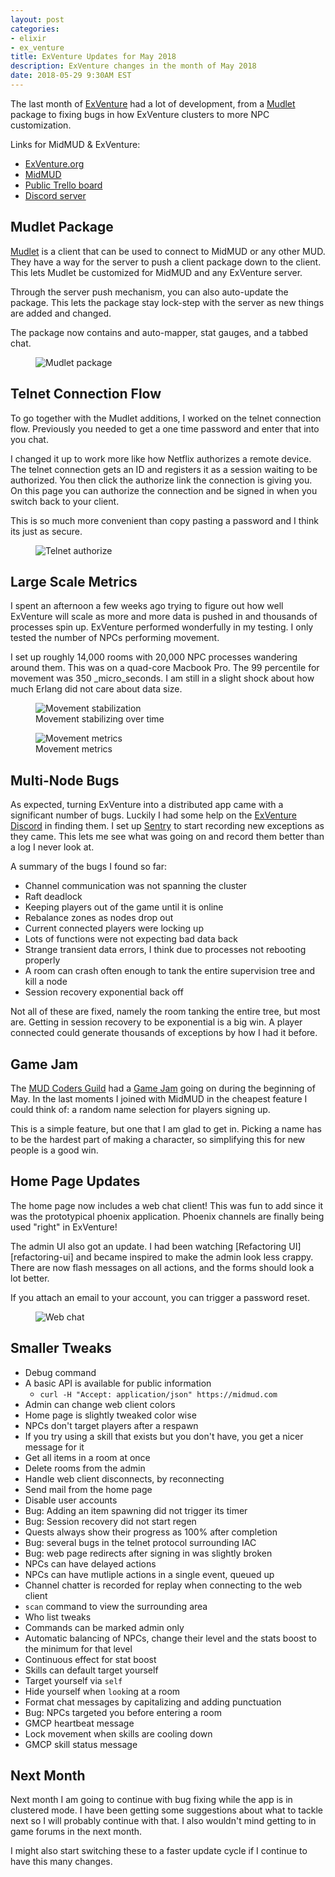 ```yaml
---
layout: post
categories:
- elixir
- ex_venture
title: ExVenture Updates for May 2018
description: ExVenture changes in the month of May 2018
date: 2018-05-29 9:30AM EST
---
```


The last month of [ExVenture][exventure-github] had a lot of development, from a [Mudlet][mudlet] package to fixing bugs in how ExVenture clusters to more NPC customization.

Links for MidMUD & ExVenture:

- [ExVenture.org][exventure]
- [MidMUD][midmud]
- [Public Trello board][trello]
- [Discord server][discord]

## Mudlet Package

[Mudlet][mudlet] is a client that can be used to connect to MidMUD or any other MUD. They have a way for the server to push a client package down to the client. This lets Mudlet be customized for MidMUD and any ExVenture server.

Through the server push mechanism, you can also auto-update the package. This lets the package stay lock-step with the server as new things are added and changed.

The package now contains and auto-mapper, stat gauges, and a tabbed chat.

<figure>
  <img src="/images/exventure-2018-05-mudlet-package.png" alt="Mudlet package" />
</figure>

## Telnet Connection Flow

To go together with the Mudlet additions, I worked on the telnet connection flow. Previously you needed to get a one time password and enter that into you chat.

I changed it up to work more like how Netflix authorizes a remote device. The telnet connection gets an ID and registers it as a session waiting to be authorized. You then click the authorize link the connection is giving you. On this page you can authorize the connection and be signed in when you switch back to your client.

This is so much more convenient than copy pasting a password and I think its just as secure.

<figure>
  <img src="/images/exventure-2018-05-telnet-authorize.png" alt="Telnet authorize" />
</figure>

## Large Scale Metrics

I spent an afternoon a few weeks ago trying to figure out how well ExVenture will scale as more and more data is pushed in and thousands of processes spin up. ExVenture performed wonderfully in my testing. I only tested the number of NPCs performing movement.

I set up roughly 14,000 rooms with 20,000 NPC processes wandering around them. This was on a quad-core Macbook Pro. The 99 percentile for movement was 350 _micro_seconds. I am still in a slight shock about how much Erlang did not care about data size.

<figure>
  <img src="/images/exventure-2018-05-movement-stabilize.png" alt="Movement stabilization" />
  <figcaption>Movement stabilizing over time</figcaption>
</figure>

<figure>
  <img src="/images/exventure-2018-05-movement-metrics.png" alt="Movement metrics" />
  <figcaption>Movement metrics</figcaption>
</figure>

## Multi-Node Bugs

As expected, turning ExVenture into a distributed app came with a significant number of bugs. Luckily I had some help on the [ExVenture Discord][discord] in finding them. I set up [Sentry][sentry] to start recording new exceptions as they came. This lets me see what was going on and record them better than a log I never look at.

A summary of the bugs I found so far:

- Channel communication was not spanning the cluster
- Raft deadlock
- Keeping players out of the game until it is online
- Rebalance zones as nodes drop out
- Current connected players were locking up
- Lots of functions were not expecting bad data back
- Strange transient data errors, I think due to processes not rebooting properly
- A room can crash often enough to tank the entire supervision tree and kill a node
- Session recovery exponential back off

Not all of these are fixed, namely the room tanking the entire tree, but most are. Getting in session recovery to be exponential is a big win. A player connected could generate thousands of exceptions by how I had it before.

## Game Jam

The [MUD Coders Guild][mud-coders] had a [Game Jam][gamejam] going on during the beginning of May. In the last moments I joined with MidMUD in the cheapest feature I could think of: a random name selection for players signing up.

This is a simple feature, but one that I am glad to get in. Picking a name has to be the hardest part of making a character, so simplifying this for new people is a good win.

## Home Page Updates

The home page now includes a web chat client! This was fun to add since it was the prototypical phoenix application. Phoenix channels are finally being used "right" in ExVenture!

The admin UI also got an update. I had been watching [Refactoring UI][refactoring-ui] and became inspired to make the admin look less crappy. There are now flash messages on all actions, and the forms should look a lot better.

If you attach an email to your account, you can trigger a password reset.

<figure>
  <img src="/images/exventure-2018-05-web-chat.png" alt="Web chat" />
</figure>

## Smaller Tweaks

- Debug command
- A basic API is available for public information
  - `curl -H "Accept: application/json" https://midmud.com`
- Admin can change web client colors
- Home page is slightly tweaked color wise
- NPCs don't target players after a respawn
- If you try using a skill that exists but you don't have, you get a nicer message for it
- Get all items in a room at once
- Delete rooms from the admin
- Handle web client disconnects, by reconnecting
- Send mail from the home page
- Disable user accounts
- Bug: Adding an item spawning did not trigger its timer
- Bug: Session recovery did not start regen
- Quests always show their progress as 100% after completion
- Bug: several bugs in the telnet protocol surrounding IAC
- Bug: web page redirects after signing in was slightly broken
- NPCs can have delayed actions
- NPCs can have mutliple actions in a single event, queued up
- Channel chatter is recorded for replay when connecting to the web client
- `scan` command to view the surrounding area
- Who list tweaks
- Commands can be marked admin only
- Automatic balancing of NPCs, change their level and the stats boost to the minimum for that level
- Continuous effect for stat boost
- Skills can default target yourself
- Target yourself via `self`
- Hide yourself when `look`ing at a room
- Format chat messages by capitalizing and adding punctuation
- Bug: NPCs targeted you before entering a room
- GMCP heartbeat message
- Lock movement when skills are cooling down
- GMCP skill status message

## Next Month

Next month I am going to continue with bug fixing while the app is in clustered mode. I have been getting some suggestions about what to tackle next so I will probably continue with that. I also wouldn't mind getting to in game forums in the next month.

I might also start switching these to a faster update cycle if I continue to have this many changes.

[exventure]: http://exventure.org
[exventure-github]: https://github.com/oestrich/ex_venture
[midmud]: https://midmud.com
[trello]: https://trello.com/b/PFGmFWmu/exventure
[discord]: https://discord.gg/GPEa6dB
[mudlet]: https://www.mudlet.org/
[sentry]: https://sentry.io/
[mud-coders]: https://mudcoders.com/
[gamejam]: https://itch.io/jam/enterthemud
